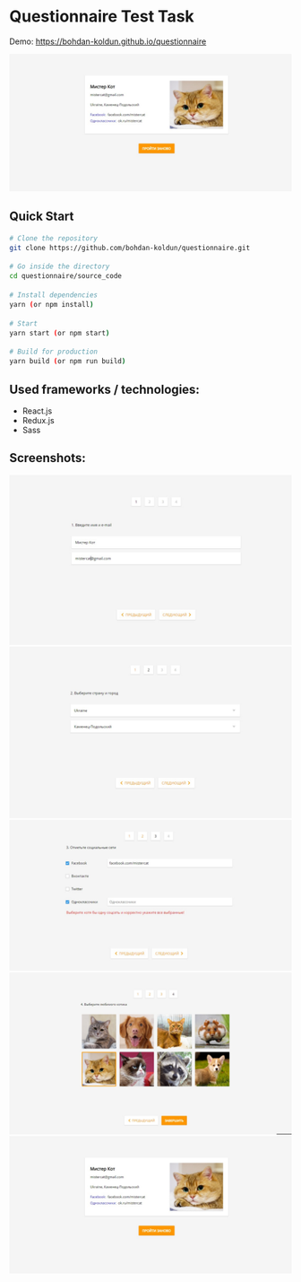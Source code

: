 
# Questionnaire Test Task 
Demo: https://bohdan-koldun.github.io/questionnaire

![Иллюстрация к проекту](https://github.com/bohdan-koldun/questionnaire/blob/master/screenshots/screenshot-cat-5.jpg)

## Quick Start

```bash
# Clone the repository
git clone https://github.com/bohdan-koldun/questionnaire.git

# Go inside the directory
cd questionnaire/source_code

# Install dependencies
yarn (or npm install)

# Start 
yarn start (or npm start)

# Build for production
yarn build (or npm run build)
```
## Used frameworks / technologies:

* React.js
* Redux.js
* Sass

## Screenshots:

![Иллюстрация к проекту](https://github.com/bohdan-koldun/questionnaire/blob/master/screenshots/screenshot-cat-1.jpg)
![Иллюстрация к проекту](https://github.com/bohdan-koldun/questionnaire/blob/master/screenshots/screenshot-cat-2.jpg)
![Иллюстрация к проекту](https://github.com/bohdan-koldun/questionnaire/blob/master/screenshots/screenshot-cat-3.jpg)
![Иллюстрация к проекту](https://github.com/bohdan-koldun/questionnaire/blob/master/screenshots/screenshot-cat-4.jpg)
![Иллюстрация к проекту](https://github.com/bohdan-koldun/questionnaire/blob/master/screenshots/screenshot-cat-5.jpg)
